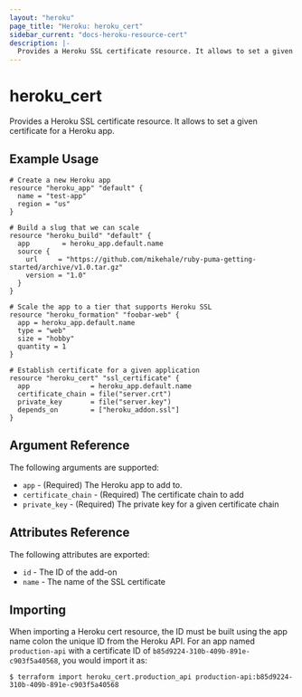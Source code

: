 ```yaml
---
layout: "heroku"
page_title: "Heroku: heroku_cert"
sidebar_current: "docs-heroku-resource-cert"
description: |-
  Provides a Heroku SSL certificate resource. It allows to set a given certificate for a Heroku app.
---
```


# heroku\_cert

Provides a Heroku SSL certificate resource. It allows to set a given certificate for a Heroku app.

## Example Usage

```hcl-terraform
# Create a new Heroku app
resource "heroku_app" "default" {
  name = "test-app"
  region = "us"
}

# Build a slug that we can scale
resource "heroku_build" "default" {
  app        = heroku_app.default.name
  source {
    url     = "https://github.com/mikehale/ruby-puma-getting-started/archive/v1.0.tar.gz"
    version = "1.0"
  }
}

# Scale the app to a tier that supports Heroku SSL
resource "heroku_formation" "foobar-web" {
  app = heroku_app.default.name
  type = "web"
  size = "hobby"
  quantity = 1
}

# Establish certificate for a given application
resource "heroku_cert" "ssl_certificate" {
  app               = heroku_app.default.name
  certificate_chain = file("server.crt")
  private_key       = file("server.key")
  depends_on        = ["heroku_addon.ssl"]
}
```

## Argument Reference

The following arguments are supported:

* `app` - (Required) The Heroku app to add to.
* `certificate_chain` - (Required) The certificate chain to add
* `private_key` - (Required) The private key for a given certificate chain

## Attributes Reference

The following attributes are exported:

* `id` - The ID of the add-on
* `name` - The name of the SSL certificate

## Importing

When importing a Heroku cert resource, the ID must be built using the app name colon the unique ID from the Heroku API. For an app named `production-api` with a certificate ID of `b85d9224-310b-409b-891e-c903f5a40568`, you would import it as: 

```
$ terraform import heroku_cert.production_api production-api:b85d9224-310b-409b-891e-c903f5a40568
```
